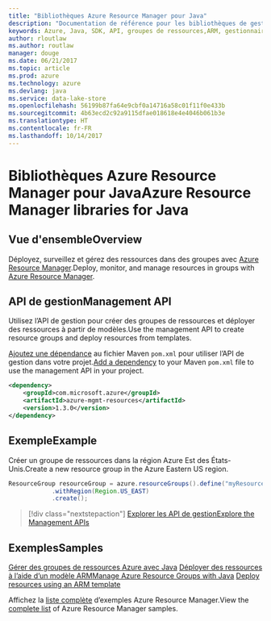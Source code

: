 ```yaml
---
title: "Bibliothèques Azure Resource Manager pour Java"
description: "Documentation de référence pour les bibliothèques de gestionnaire de ressources Java"
keywords: Azure, Java, SDK, API, groupes de ressources,ARM, gestionnaire de ressources
author: rloutlaw
ms.author: routlaw
manager: douge
ms.date: 06/21/2017
ms.topic: article
ms.prod: azure
ms.technology: azure
ms.devlang: java
ms.service: data-lake-store
ms.openlocfilehash: 56199b87fa64e9cbf0a14716a58c01f11f0e433b
ms.sourcegitcommit: 4b63ecd2c92a9115dfae018618e4e4046b061b3e
ms.translationtype: HT
ms.contentlocale: fr-FR
ms.lasthandoff: 10/14/2017
---
```

# <a name="azure-resource-manager-libraries-for-java"></a><span data-ttu-id="d4c36-104">Bibliothèques Azure Resource Manager pour Java</span><span class="sxs-lookup"><span data-stu-id="d4c36-104">Azure Resource Manager libraries for Java</span></span>

## <a name="overview"></a><span data-ttu-id="d4c36-105">Vue d'ensemble</span><span class="sxs-lookup"><span data-stu-id="d4c36-105">Overview</span></span>

<span data-ttu-id="d4c36-106">Déployez, surveillez et gérez des ressources dans des groupes avec [Azure Resource Manager](https://docs.microsoft.com/azure/azure-resource-manager/resource-group-overview).</span><span class="sxs-lookup"><span data-stu-id="d4c36-106">Deploy, monitor, and manage resources in groups with [Azure Resource Manager](https://docs.microsoft.com/azure/azure-resource-manager/resource-group-overview).</span></span>

## <a name="management-api"></a><span data-ttu-id="d4c36-107">API de gestion</span><span class="sxs-lookup"><span data-stu-id="d4c36-107">Management API</span></span>

<span data-ttu-id="d4c36-108">Utilisez l’API de gestion pour créer des groupes de ressources et déployer des ressources à partir de modèles.</span><span class="sxs-lookup"><span data-stu-id="d4c36-108">Use the management API to create resource groups and deploy resources from templates.</span></span>

<span data-ttu-id="d4c36-109">[Ajoutez une dépendance](https://maven.apache.org/guides/getting-started/index.html#How_do_I_use_external_dependencies) au fichier Maven `pom.xml` pour utiliser l’API de gestion dans votre projet.</span><span class="sxs-lookup"><span data-stu-id="d4c36-109">[Add a dependency](https://maven.apache.org/guides/getting-started/index.html#How_do_I_use_external_dependencies) to your Maven `pom.xml` file to use the management API in your project.</span></span>


```XML
<dependency>
    <groupId>com.microsoft.azure</groupId>
    <artifactId>azure-mgmt-resources</artifactId>
    <version>1.3.0</version>
</dependency>
```

## <a name="example"></a><span data-ttu-id="d4c36-110">Exemple</span><span class="sxs-lookup"><span data-stu-id="d4c36-110">Example</span></span>

<span data-ttu-id="d4c36-111">Créer un groupe de ressources dans la région Azure Est des États-Unis.</span><span class="sxs-lookup"><span data-stu-id="d4c36-111">Create a new resource group in the Azure Eastern US region.</span></span>

```java
ResourceGroup resourceGroup = azure.resourceGroups().define("myResourceGroup")
            .withRegion(Region.US_EAST)
            .create();
```

> [!div class="nextstepaction"]
> [<span data-ttu-id="d4c36-112">Explorer les API de gestion</span><span class="sxs-lookup"><span data-stu-id="d4c36-112">Explore the Management APIs</span></span>](/java/api/overview/azure/resources/managementapi)

## <a name="samples"></a><span data-ttu-id="d4c36-113">Exemples</span><span class="sxs-lookup"><span data-stu-id="d4c36-113">Samples</span></span>

<span data-ttu-id="d4c36-114">[Gérer des groupes de ressources Azure avec Java][1] 
[Déployer des ressources à l’aide d’un modèle ARM][2]</span><span class="sxs-lookup"><span data-stu-id="d4c36-114">[Manage Azure Resource Groups with Java][1] 
[Deploy resources using an ARM template][2]</span></span>

[1]: https://github.com/Azure-Samples/resources-java-manage-resource-group
[2]: https://github.com/Azure-Samples/resources-java-deploy-using-arm-template

<span data-ttu-id="d4c36-115">Affichez la [liste complète](https://azure.microsoft.com/resources/samples/?platform=java&term=resource) d’exemples Azure Resource Manager.</span><span class="sxs-lookup"><span data-stu-id="d4c36-115">View the [complete list](https://azure.microsoft.com/resources/samples/?platform=java&term=resource) of Azure Resource Manager samples.</span></span>
